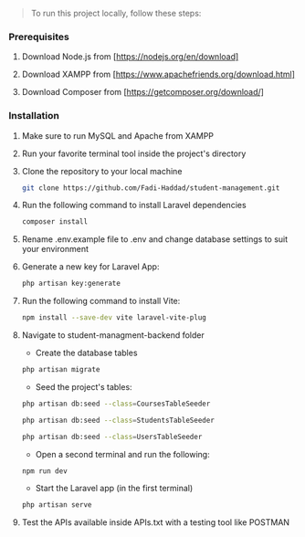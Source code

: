 <!-- How to run -->

> To run this project locally, follow these steps:

### Prerequisites

1. Download Node.js from [https://nodejs.org/en/download]
    
2. Download XAMPP from [https://www.apachefriends.org/download.html]

3. Download Composer from [https://getcomposer.org/download/]

### Installation

1. Make sure to run MySQL and Apache from XAMPP

2. Run your favorite terminal tool inside the project's directory

3. Clone the repository to your local machine
    ```sh
    git clone https://github.com/Fadi-Haddad/student-management.git
    ```

4. Run the following command to install Laravel dependencies
    ```sh
    composer install
    ```
5. Rename .env.example file to .env and change database settings to suit your environment

6. Generate a new key for Laravel App:
    ```sh
    php artisan key:generate
    ```
7. Run the following command to install Vite:
    ```sh
    npm install --save-dev vite laravel-vite-plug
    ```
8. Navigate to student-managment-backend folder
    * Create the database tables
    ```sh
    php artisan migrate
    ```
    * Seed the project's tables:
    ```sh
    php artisan db:seed --class=CoursesTableSeeder
    ```
    ```sh
    php artisan db:seed --class=StudentsTableSeeder
    ```
    ```sh
    php artisan db:seed --class=UsersTableSeeder
    ```
    * Open a second terminal and run the following:
    ```sh
    npm run dev
    ```
    * Start the Laravel app (in the first terminal)
    ```sh
    php artisan serve
    ```
9. Test the APIs available inside APIs.txt with a testing tool like POSTMAN